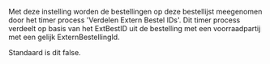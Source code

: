 Met deze instelling worden de bestellingen op deze bestellijst meegenomen door het timer process 'Verdelen Extern Bestel IDs'. 
Dit timer process verdeelt op basis van het ExtBestID uit de bestelling met een voorraadpartij met een gelijk ExternBestellingId.

Standaard is dit false.

